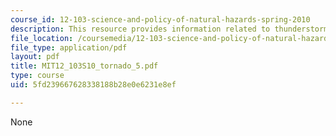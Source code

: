 ```yaml
---
course_id: 12-103-science-and-policy-of-natural-hazards-spring-2010
description: This resource provides information related to thunderstorms.
file_location: /coursemedia/12-103-science-and-policy-of-natural-hazards-spring-2010/5fd239667628338188b28e0e6231e8ef_MIT12_103S10_tornado_5.pdf
file_type: application/pdf
layout: pdf
title: MIT12_103S10_tornado_5.pdf
type: course
uid: 5fd239667628338188b28e0e6231e8ef

---
```

None